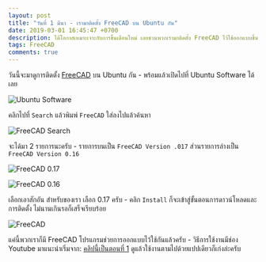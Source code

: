 ```yaml
---
layout: post
title: "วันที่ 1 มีนา - เรามาติดตั้ง FreeCAD บน Ubuntu กัน"
date: 2019-03-01 16:45:47 +0700
description: ได้โอกาสเหมาะเจาะกับการขึ้นเดือนใหม่ เลยชวนพวกเรามาติดตั้ง FreeCAD ไว้ใช้ออกแบบชิ้นงาน 3D อีกหน่อยจะได้เอาไปออก 3D Printing กัน!
tags: FreeCAD
comments: true
---
```

วันนี้จะมาดูการติดตั้ง [FreeCAD](https://www.freecadweb.org/) บน Ubuntu กัน - พร้อมแล้วเปิดไปที่ Ubuntu Software ได้เลย

![Ubuntu Software](https://res.cloudinary.com/sdees-reallife/image/upload/c_scale,w_600/v1551433897/Screenshot_from_2019-03-01_16-13-24.png)

คลิกไปที่ `Search` แล้วพิมพ์ `FreeCAD` ใส่ลงไปแล้วค้นหา

![FreeCAD Search](https://res.cloudinary.com/sdees-reallife/image/upload/c_scale,w_600/v1551433904/Screenshot_from_2019-03-01_16-15-34.png)

จะได้มา 2 รายการนะครับ - รายการบนเป็น `FreeCAD Version .017` ส่วนรายการล่างเป็น `FreeCAD Version 0.16`

![FreeCAD 0.17](https://res.cloudinary.com/sdees-reallife/image/upload/c_scale,w_600/v1551433918/Screenshot_from_2019-03-01_16-21-47.png)

![FreeCAD 0.16](https://res.cloudinary.com/sdees-reallife/image/upload/c_scale,w_600/v1551433911/Screenshot_from_2019-03-01_16-15-50.png)

เลือกเอาสักอัน สำหรับของเรา เลือก 0.17 ครับ - คลิก `Install` ก็จะเข้าสู่ขั้นตอนการดาวน์โหลดและการติดตั้ง ไม่นานเกินรอก็เสร็จเรียบร้อย

![FreeCAD](https://res.cloudinary.com/sdees-reallife/image/upload/c_scale,w_600/v1551433926/Screenshot_from_2019-03-01_16-26-59.png)

แค่นี้พวกเราก็มี FreeCAD โปรแกรมช่วยการออกแบบไว้ใช้กันแล้วครับ - วิธีการใช้งานมีช่อง Youtube มาแนะนำเริ่มจาก: [คลิปนี้เป็นตอนที่ 1](https://www.youtube.com/watch?v=CG_czsNdUfs) ดูแล้วใช้งานตามไปด้วยแปปเดียวก็เก่งล่ะครับ
